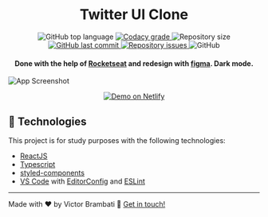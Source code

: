<h1 align="center">
    Twitter UI Clone
</h1>

<p align="center">
  <img alt="GitHub top language" src="https://img.shields.io/github/languages/top/victorbrambati/Twitter-UI-clone.svg">

  <a href="https://app.codacy.com/gh/victorbrambati/Twitter-UI-clone/dashboard?utm_source=github.com&utm_medium=referral&utm_content=victorbrambati/Twitter-UI-clone&utm_campaign=Badge_Grade">
    <img alt="Codacy grade" src="https://img.shields.io/codacy/grade/dd44dc3f895e4f6fa9ee22f6521dd099">
  </a>

  <img alt="Repository size" src="https://img.shields.io/github/repo-size/victorbrambati/Twitter-UI-clone.svg">
  <a href="https://github.com/lukemorales/bancointer/commits/master">
    <img alt="GitHub last commit" src="https://img.shields.io/github/last-commit/victorbrambati/Twitter-UI-clone.svg">
  </a>

  <a href="https://github.com/victorbrambati/Twitter-UI-clone/issues">
    <img alt="Repository issues" src="https://img.shields.io/github/issues/victorbrambati/Twitter-UI-clone.svg">
  </a>

  <img alt="GitHub" src="https://img.shields.io/github/license/victorbrambati/Twitter-UI-clone.svg">
</p>

<h4 align="center">
 Done with the help of <a href="rocketseat.com.br">Rocketseat</a> and redesign with <a href="https://www.figma.com/file/cjNh1bd93pbJBFOza25K7L/Twitter-Clone?node-id=1%3A2">figma</a>.
 Dark mode.
</h4>

![App Screenshot](https://res.cloudinary.com/victorbrambati/image/upload/q_100/v1601394867/Safari_Big_Sur_-_Dark_oppvzv.png)

<p align="center">
  <a href="https://twitter-ui-clone.vercel.app" target="_blank">
    <img alt="Demo on Netlify" src="https://res.cloudinary.com/victorbrambati/image/upload/v1601407017/Group_1_vks4ps.png">
  </a>
</p>

## :rocket: Technologies

This project is for study purposes with the following technologies:

- [ReactJS](https://reactjs.org/)
- [Typescript][ts]
- [styled-components](https://www.styled-components.com/)
- [VS Code][vscode] with [EditorConfig][vceditconfig] and [ESLint][vceslint]

---

Made with ♥ by Victor Brambati :wave: [Get in touch!](https://twitter.com/victor_brambati)

[ts]: https://www.typescriptlang.org
[vscode]: https://code.visualstudio.com/
[yarn]: https://yarnpkg.com/
[vceditconfig]: https://marketplace.visualstudio.com/items?itemName=EditorConfig.EditorConfig
[vceslint]: https://marketplace.visualstudio.com/items?itemName=dbaeumer.vscode-eslint
